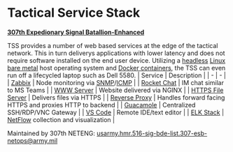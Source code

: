 # Tactical Service Stack
[**307th Expedionary Signal Batallion-Enhanced**](https://www.facebook.com/307ESB/)

TSS provides a number of web based services at the edge of the tactical network. This in turn deliverys applications with lower latency and does not require software installed on the end user device. Utilizing a [headless](https://en.wikipedia.org/wiki/Headless_computer) [Linux](https://en.wikipedia.org/wiki/Linux) [bare metal](https://en.wikipedia.org/wiki/Bare-metal_server) host operating system and [Docker containers](https://en.wikipedia.org/wiki/Docker_(software)), the TSS can even run off a lifecycled laptop such as Dell 5580.
| Service                                                                         | Description                                                 |
| -                                                                               | -                                                           |
| [Zabbix](https://www.zabbix.com/)                                               | Node monitoring via [SNMP](https://en.wikipedia.org/wiki/Simple_Network_Management_Protocol)/[ICMP](https://en.wikipedia.org/wiki/Internet_Control_Message_Protocol) |
| [Rocket Chat](https://www.rocket.chat/)                                         | IM chat similar to MS Teams                                 |
| [WWW Server](https://www.nginx.com/)                                            | Website delivered via NGINX                                 |
| [HTTPS File Server](https://www.nginx.com/resources/wiki/modules/fancy_index/)  | Delivers files via HTTPS                                    |
| [Reverse Proxy](https://docs.nginx.com/nginx/admin-guide/web-server/reverse-proxy/) | Handles forward facing HTTPS and proxies HTTP to backend |
| [Guacamole](https://guacamole.apache.org/)                                      | Centralized SSH/RDP/VNC Gateway                             |
| [VS Code](https://code.visualstudio.com/)                                       | Remote IDE/text editor                                      |
| [ELK Stack](https://www.elastic.co/what-is/elk-stack)                           | [NetFlow](https://en.wikipedia.org/wiki/NetFlow) collection and visualization |

Maintained by 307th NETENG: usarmy.hmr.516-sig-bde-list.307-esb-netops@army.mil

